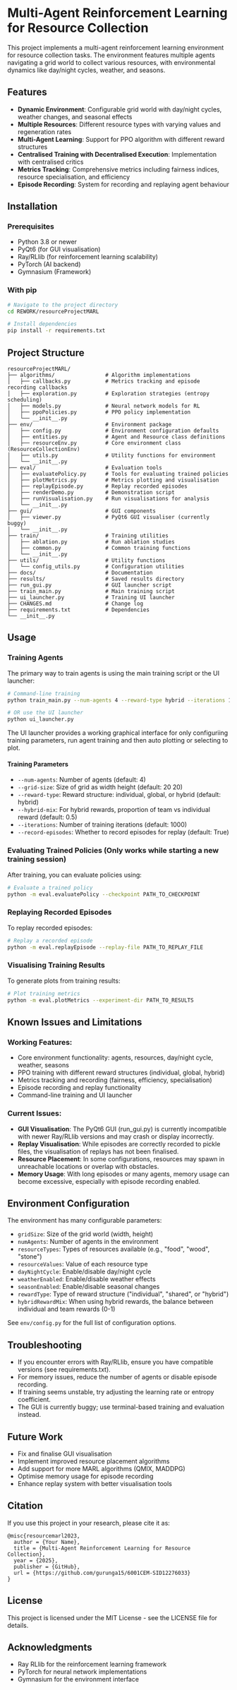 # Multi-Agent Reinforcement Learning for Resource Collection

This project implements a multi-agent reinforcement learning environment for resource collection tasks. The environment features multiple agents navigating a grid world to collect various resources, with environmental dynamics like day/night cycles, weather, and seasons.

## Features

- **Dynamic Environment**: Configurable grid world with day/night cycles, weather changes, and seasonal effects
- **Multiple Resources**: Different resource types with varying values and regeneration rates
- **Multi-Agent Learning**: Support for PPO algorithm with different reward structures
- **Centralised Training with Decentralised Execution**: Implementation with centralised critics
- **Metrics Tracking**: Comprehensive metrics including fairness indices, resource specialisation, and efficiency
- **Episode Recording**: System for recording and replaying agent behaviour

## Installation

### Prerequisites

- Python 3.8 or newer
- PyQt6 (for GUI visualisation)
- Ray/RLlib (for reinforcement learning scalability)
- PyTorch (AI backend)
- Gymnasium (Framework)

### With pip

```bash
# Navigate to the project directory
cd REWORK/resourceProjectMARL

# Install dependencies
pip install -r requirements.txt
```

## Project Structure

```
resourceProjectMARL/
├── algorithms/                # Algorithm implementations
│   ├── callbacks.py           # Metrics tracking and episode recording callbacks
│   ├── exploration.py         # Exploration strategies (entropy scheduling)
│   ├── models.py              # Neural network models for RL
│   ├── ppoPolicies.py         # PPO policy implementation
│   └── __init__.py
├── env/                       # Environment package
│   ├── config.py              # Environment configuration defaults
│   ├── entities.py            # Agent and Resource class definitions
│   ├── resourceEnv.py         # Core environment class (ResourceCollectionEnv)
│   ├── utils.py               # Utility functions for environment
│   └── __init__.py
├── eval/                      # Evaluation tools
│   ├── evaluatePolicy.py      # Tools for evaluating trained policies
│   ├── plotMetrics.py         # Metrics plotting and visualisation
│   ├── replayEpisode.py       # Replay recorded episodes
│   ├── renderDemo.py          # Demonstration script
│   ├── runVisualisation.py    # Run visualisations for analysis
│   └── __init__.py
├── gui/                       # GUI components
│   ├── viewer.py              # PyQt6 GUI visualiser (currently buggy)
│   └── __init__.py
├── train/                     # Training utilities
│   ├── ablation.py            # Run ablation studies
│   ├── common.py              # Common training functions
│   └── __init__.py
├── utils/                     # Utility functions
│   └── config_utils.py        # Configuration utilities
├── docs/                      # Documentation
├── results/                   # Saved results directory
├── run_gui.py                 # GUI launcher script
├── train_main.py              # Main training script
├── ui_launcher.py             # Training UI launcher
├── CHANGES.md                 # Change log
├── requirements.txt           # Dependencies
└── __init__.py
```

## Usage

### Training Agents

The primary way to train agents is using the main training script or the UI launcher:

```bash
# Command-line training
python train_main.py --num-agents 4 --reward-type hybrid --iterations 100

# OR use the UI launcher
python ui_launcher.py
```

The UI launcher provides a working graphical interface for only configuriing training parameters, run agent training and then auto plotting or selecting to plot.

#### Training Parameters

- `--num-agents`: Number of agents (default: 4)
- `--grid-size`: Size of grid as width height (default: 20 20)
- `--reward-type`: Reward structure: individual, global, or hybrid (default: hybrid)
- `--hybrid-mix`: For hybrid rewards, proportion of team vs individual reward (default: 0.5)
- `--iterations`: Number of training iterations (default: 1000)
- `--record-episodes`: Whether to record episodes for replay (default: True)

### Evaluating Trained Policies (Only works while starting a new training session)

After training, you can evaluate policies using:

```bash
# Evaluate a trained policy
python -m eval.evaluatePolicy --checkpoint PATH_TO_CHECKPOINT
```

### Replaying Recorded Episodes

To replay recorded episodes:

```bash
# Replay a recorded episode
python -m eval.replayEpisode --replay-file PATH_TO_REPLAY_FILE
```

### Visualising Training Results

To generate plots from training results:

```bash
# Plot training metrics
python -m eval.plotMetrics --experiment-dir PATH_TO_RESULTS
```

## Known Issues and Limitations

### Working Features:
- Core environment functionality: agents, resources, day/night cycle, weather, seasons
- PPO training with different reward structures (individual, global, hybrid)
- Metrics tracking and recording (fairness, efficiency, specialisation)
- Episode recording and replay functionality
- Command-line training and UI launcher

### Current Issues:
- **GUI Visualisation**: The PyQt6 GUI (run_gui.py) is currently incompatible with newer Ray/RLlib versions and may crash or display incorrectly.
- **Replay Visualisation**: While episodes are correctly recorded to pickle files, the visualisation of replays has not been finalised.
- **Resource Placement**: In some configurations, resources may spawn in unreachable locations or overlap with obstacles.
- **Memory Usage**: With long episodes or many agents, memory usage can become excessive, especially with episode recording enabled.

## Environment Configuration

The environment has many configurable parameters:

- `gridSize`: Size of the grid world (width, height)
- `numAgents`: Number of agents in the environment
- `resourceTypes`: Types of resources available (e.g., "food", "wood", "stone")
- `resourceValues`: Value of each resource type
- `dayNightCycle`: Enable/disable day/night cycle
- `weatherEnabled`: Enable/disable weather effects
- `seasonEnabled`: Enable/disable seasonal changes
- `rewardType`: Type of reward structure ("individual", "shared", or "hybrid")
- `hybridRewardMix`: When using hybrid rewards, the balance between individual and team rewards (0-1)

See `env/config.py` for the full list of configuration options.

## Troubleshooting

- If you encounter errors with Ray/RLlib, ensure you have compatible versions (see requirements.txt).
- For memory issues, reduce the number of agents or disable episode recording.
- If training seems unstable, try adjusting the learning rate or entropy coefficient.
- The GUI is currently buggy; use terminal-based training and evaluation instead.

## Future Work

- Fix and finalise GUI visualisation
- Implement improved resource placement algorithms
- Add support for more MARL algorithms (QMIX, MADDPG)
- Optimise memory usage for episode recording
- Enhance replay system with better visualisation tools

## Citation

If you use this project in your research, please cite it as:

```
@misc{resourcemarl2023,
  author = {Your Name},
  title = {Multi-Agent Reinforcement Learning for Resource Collection},
  year = {2025},
  publisher = {GitHub},
  url = {https://github.com/gurunga15/6001CEM-SID12276033}
}
```

## License

This project is licensed under the MIT License - see the LICENSE file for details.

## Acknowledgments

- Ray RLlib for the reinforcement learning framework
- PyTorch for neural network implementations
- Gymnasium for the environment interface 

